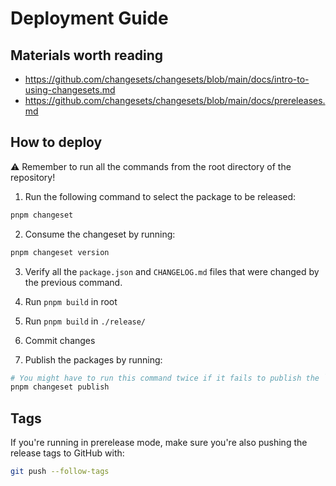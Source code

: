 # Deployment Guide

## Materials worth reading

- https://github.com/changesets/changesets/blob/main/docs/intro-to-using-changesets.md
- https://github.com/changesets/changesets/blob/main/docs/prereleases.md

## How to deploy

⚠️ Remember to run all the commands from the root directory of the repository!

1. Run the following command to select the package to be released:

```bash
pnpm changeset
```

2. Consume the changeset by running:

```bash
pnpm changeset version
```

3. Verify all the `package.json` and `CHANGELOG.md` files that were changed by the previous command.

4. Run `pnpm build` in root

5. Run `pnpm build` in `./release/`

6. Commit changes

7. Publish the packages by running:

```bash
# You might have to run this command twice if it fails to publish the `@synthetixio/synpress` package on the first run.
pnpm changeset publish
```

## Tags

If you're running in prerelease mode, make sure you're also pushing the release tags to GitHub with:

```bash
git push --follow-tags
```
